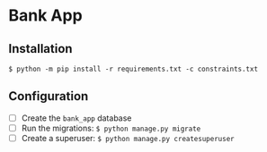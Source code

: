 ﻿# Bank App

## Installation

```console
$ python -m pip install -r requirements.txt -c constraints.txt
```

## Configuration

- [ ] Create the `bank_app` database
- [ ] Run the migrations: `$ python manage.py migrate`
- [ ] Create a superuser: `$ python manage.py createsuperuser`
